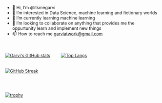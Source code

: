 - 👋 Hi, I’m @itsmegarvi
- 👀 I’m interested in Data Science, machine learning and fictionary worlds
- 🌱 I’m currently learning machine learning
- 💞️ I’m looking to collaborate on anything that provides me the oppurtunity learn and implement new things
- 📫 How to reach me garviatwork@gmail.com

<br><br>
[![Garvi's GitHub stats](https://github-readme-stats.vercel.app/api?username=itsmegarvi&hide=contribs&count_private=true&theme=tokyonight)](https://github.com/anuraghazra/github-readme-stats)  &nbsp;&nbsp;&nbsp;&nbsp;&nbsp;&nbsp;&nbsp;  [![Top Langs](https://github-readme-stats.vercel.app/api/top-langs/?username=itsmegarvi&layout=compact&count_private=true&theme=tokyonight)](https://github.com/anuraghazra/github-readme-stats) 
<br>
<br><br>
[![GitHub Streak](https://streak-stats.demolab.com/?user=itsmegarvi&theme=tokyonight&count_private=true)](https://git.io/streak-stats)

<!---
itsmegarvi/itsmegarvi is a ✨ special ✨ repository because its `README.md` (this file) appears on your GitHub profile.
You can click the Preview link to take a look at your changes.
--->
<!--
<br><br>
[![Top Langs](https://github-readme-stats.vercel.app/api/top-langs/?username=itsmegarvi&layout=compact&theme=tokyonight)](https://github.com/anuraghazra/github-readme-stats)
-->
<br><br>

[![trophy](https://github-profile-trophy.vercel.app/?username=itsmegarvi&theme=monokai&count_private=true)](https://github.com/ryo-ma/github-profile-trophy)
